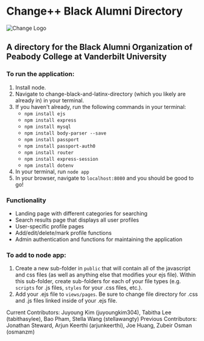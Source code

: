 # Change++ Black Alumni Directory
![Change Logo](https://github.com/juyoungkim304/Change-Black-and-Latinx-Directory/blob/master/ChangeLogo.JPG)

## A directory for the Black Alumni Organization of Peabody College at Vanderbilt University

### To run the application:
1. Install node.
2. Navigate to change-black-and-latinx-directory (which you likely are already in) in your terminal.
3. If you haven't already, run the following commands in your terminal:
   - `npm install ejs`
   - `npm install express`
   - `npm install mysql`
   - `npm install body-parser --save`
   - `npm install passport`
   - `npm install passport-auth0`
   - `npm install router`
   - `npm install express-session`
   - `npm install dotenv`
4. In your terminal, run `node app`
5. In your browser, navigate to `localhost:8080` and you should be good to go!

### Functionality
- Landing page with different categories for searching
- Search results page that displays all user profiles
- User-specific profile pages
- Add/edit/delete/mark profile functions
- Admin authentication and functions for maintaining the application

### To add to node app:
1. Create a new sub-folder in `public` that will contain all of the javascript and css files (as well as anything else that modifies your ejs file). Within this sub-folder, create sub-folders for each of your file types (e.g. `scripts` for .js files, `styles` for your .css files, etc.).
2. Add your .ejs file to `views/pages`. Be sure to change file directory for .css and .js files linked inside of your .ejs file.

Current Contributors: Juyoung Kim (juyoungkim304), Tabitha Lee (tabithasylee), Bao Pham, Stella Wang (stellawangty)
Previous Contributors: Jonathan Steward, Arjun Keerthi (arjunkeerthi), Joe Huang, Zubeir Osman (osmanzm)
